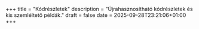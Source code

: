 +++
title = "Kódrészletek"
description = "Újrahasznosítható kódrészletek és kis szemléltető példák."
draft = false
date = 2025-09-28T23:21:06+01:00
+++